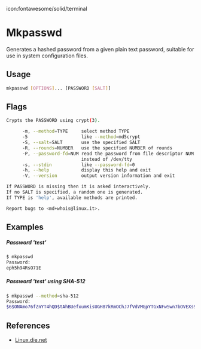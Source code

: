 icon:fontawesome/solid/terminal

# Mkpasswd

Generates a hashed password from a given plain text password, suitable for use in system configuration files.

## Usage

```bash
mkpasswd [OPTIONS]... [PASSWORD [SALT]]
```

## Flags

```bash
Crypts the PASSWORD using crypt(3).

      -m, --method=TYPE     select method TYPE
      -5                    like --method=md5crypt
      -S, --salt=SALT       use the specified SALT
      -R, --rounds=NUMBER   use the specified NUMBER of rounds
      -P, --password-fd=NUM read the password from file descriptor NUM
                            instead of /dev/tty
      -s, --stdin           like --password-fd=0
      -h, --help            display this help and exit
      -V, --version         output version information and exit

If PASSWORD is missing then it is asked interactively.
If no SALT is specified, a random one is generated.
If TYPE is 'help', available methods are printed.

Report bugs to <md+whois@linux.it>.
```

## Examples

##### Password 'test'

```bash
$ mkpasswd
Password:
eph5h94RsO71E
```

##### Password 'test' using SHA-512

```bash
$ mkpasswd --method=sha-512
Password:
$6$ONAmo76fZnYT4hQD$tAhBUefxumKisUGH87kRmOChJ7fVdVMGpYTGxNFwSwn7bOVEXs9qIHY8TVqtAudc4xm3zOh5sIGloiQK/zWcZ1
```

## References

- [Linux.die.net](https://linux.die.net/man/1/mkpasswd)
